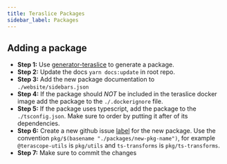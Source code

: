 ```yaml
---
title: Teraslice Packages
sidebar_label: Packages
---
```


## Adding a package

- **Step 1:** Use [generator-teraslice](../pacakges/generator-teraslice/overview.md) to generate a package.
- **Step 2:** Update the docs `yarn docs:update` in root repo.
- **Step 3:** Add the new package documentation to `./website/sidebars.json`
- **Step 4:** If the package should *NOT* be included in the teraslice docker image add the package to the `./.dockerignore` file.
- **Step 5:** If the package uses typescript, add the package to the `./tsconfig.json`. Make sure to order by putting it after of its dependencies.
- **Step 6:** Create a new github issue [label](https://github.com/terascope/teraslice/labels) for the new package. Use the convention `pkg/$(basename "./packages/new-pkg-name")`, for example `@terascope-utils` is `pkg/utils` and `ts-transforms` is `pkg/ts-transforms`.
- **Step 7:** Make sure to commit the changes
